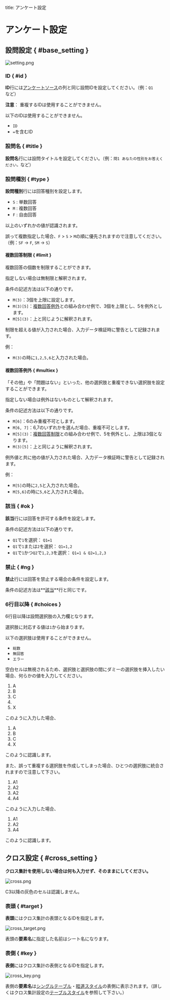 title: アンケート設定

# アンケート設定

## 設問設定 { #base_setting }

![setting.png](img/setting.png)

### ID { #id }

**ID**行には[アンケートソース]の列と同じ設問IDを設定してください。（例：`Q1`など）

**注意**：
重複するIDは使用することができません。

以下のIDは使用することができません。

* `ID`
* `=`を含むID

### 設問名 { #title }

**設問名**行には設問タイトルを設定してください。（例：`問1 あなたの性別をお答えください。`など）

### 設問種別 { #type }

**設問種別**行には回答種別を設定します。

* `S` : 単数回答
* `M` : 複数回答
* `F` : 自由回答

以上のいずれかの値が認識されます。

誤って複数指定した場合、`F` > `S` > `M`の順に優先されますので注意してください。（例：`SF` -> `F`, `SM` -> `S`）

#### 複数回答制限 { #limit }

複数回答の個数を制限することができます。

指定しない場合は無制限と解釈されます。

条件の記述方法は以下の通りです。

* `M(3)`：3個を上限に設定します。
* `M(3)[5]`：[複数回答例外]との組み合わせ例で、3個を上限とし、5を例外とします。
* `M[5](3)`：上と同じように解釈されます。

制限を超える値が入力された場合、入力データ検証時に警告として記録されます。

例：

* `M(3)`の時に`1,2,5,6`と入力された場合。

#### 複数回答例外 { #multiex }

「その他」や「問題はない」といった、他の選択肢と重複できない選択肢を設定することができます。

指定しない場合は例外はないものとして解釈されます。

条件の記述方法は以下の通りです。

* `M[6]`：6のみ重複不可とします。
* `M[6, 7]`：6,7のいずれかを選んだ場合、重複不可とします。
* `M[5](3)`：[複数回答制限]との組み合わせ例で、5を例外とし、上限は3個となります。
* `M(3)[5]`：上と同じように解釈されます。

例外値と共に他の値が入力された場合、入力データ検証時に警告として記録されます。

例：

* `M[5]`の時に`2,5`と入力された場合。
* `M[5,6]`の時に`5,6`と入力された場合。

### 該当 { #ok }

**該当**行には回答を許可する条件を設定します。

条件の記述方法は以下の通りです。

* `Q1`で`1`を選択： `Q1=1`
* `Q1`で`1`または`2`を選択： `Q1=1,2`
* `Q1`で`1`かつ`Q2`で`1,2,3`を選択： `Q1=1 & Q2=1,2,3`

### 禁止 { #ng }

**禁止**行には回答を禁止する場合の条件を設定します。

条件の記述方法は**[該当]**行と同じです。

### 6行目以降 { #choices }

6行目以降は設問選択肢の入力欄となります。

選択肢に対応する値は`1`から始まります。

以下の選択肢は使用することができません。

* `総数`
* `無回答`
* `エラー`

空白セルは無視されるため、選択肢と選択肢の間にダミーの選択肢を挿入したい場合、何らかの値を入力してください。

1. A
2. B
3. C
4. 
5. X

このように入力した場合、

1. A
2. B
3. C
4. X

このように認識します。

また、誤って重複する選択肢を作成してしまった場合、ひとつの選択肢に統合されますので注意して下さい。

1. A1
2. A2
3. A2
4. A4

このように入力した場合、

1. A1
2. A2
3. A4

このように認識します。

## クロス設定 { #cross_setting }

**クロス集計を使用しない場合は何も入力せず、そのままにしてください。**

![cross.png](img/cross.png)

C3以降の灰色のセルは認識しません。

### 表頭 { #target }

**表頭**にはクロス集計の表頭となるIDを指定します。

![cross_target.png](img/cross_target.png)

表頭の**要素名**に指定した名前はシート名になります。

### 表側 { #key }

**表側**にはクロス集計の表側となるIDを指定します。

![cross_key.png](img/cross_key.png)

表側の**要素名**は[シングルテーブル]・[畦道スタイル]の表側に表示されます。（詳しくはクロス集計設定の[テーブルスタイル]を参照して下さい。）


[アンケートソース]: source.html
[テーブルスタイル]: aggregation.html#table-style
[シングルテーブル]: aggregation.html#table-style-single-table
[畦道スタイル]: aggregation.html#table-style-azemichi
[複数回答制限]: #limit
[複数回答例外]: #multiex
[該当]: #ok
